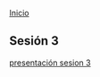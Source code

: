 <!-- No borrar o modificar -->
[Inicio](./index.md)

## Sesión 3 


<!-- Su documentación aquí -->
[presentación sesion 3](https://docs.google.com/presentation/d/1araD9jHU2f2qgpKVB0Pgn_DHFdZDtIh3/edit#slide=id.p2)





